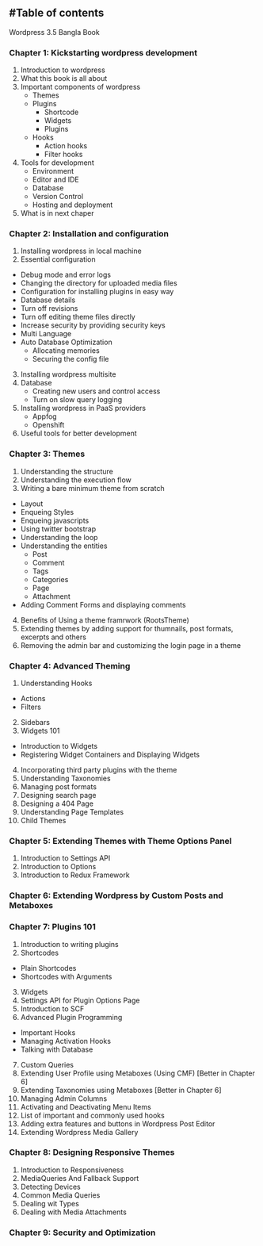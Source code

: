 #Table of contents
---

Wordpress 3.5 Bangla Book


### Chapter 1: Kickstarting wordpress development

1. Introduction to wordpress 
2. What this book is all about
3. Important components of wordpress
    - Themes 
    - Plugins
      - Shortcode
      - Widgets
      - Plugins
    - Hooks
      - Action hooks
      - Filter hooks
4. Tools for development
    - Environment
    - Editor and IDE
    - Database
    - Version Control
    - Hosting and deployment
5. What is in next chaper

### Chapter 2: Installation and configuration
1. Installing wordpress in local machine
2. Essential configuration
  - Debug mode and error logs
  -  Changing the directory for uploaded media files
  - Configuration for installing plugins in easy way
  - Database details
  - Turn off revisions
  - Turn off editing theme files directly
  - Increase security by providing security keys
  - Multi Language
  - Auto Database Optimization
    - Allocating memories
    - Securing the config file 
3. Installing wordpress multisite
4. Database
    - Creating new users and  control access
    - Turn on slow query logging
5. Installing wordpress in PaaS providers
    - Appfog
    - Openshift
6. Useful tools for better development
   
### Chapter 3: Themes
1. Understanding the structure
2. Understanding the execution flow
3. Writing a bare minimum theme from scratch
  - Layout
  - Enqueing Styles
  - Enqueing javascripts
  - Using twitter bootstrap
  - Understanding the loop
  - Understanding the entities
    - Post
    - Comment
    - Tags
    - Categories
    - Page
    - Attachment
  - Adding Comment Forms and displaying comments
4. Benefits of Using a theme framrwork (RootsTheme)
5. Extending themes by adding support for thumnails, post formats, excerpts and others
6. Removing the admin bar and customizing the login page in a theme

### Chapter 4: Advanced Theming
1. Understanding Hooks
  - Actions
  - Filters
2. Sidebars
3. Widgets 101
  - Introduction to Widgets
  - Registering Widget Containers and Displaying Widgets
4. Incorporating third party plugins with the theme
5. Understanding Taxonomies
6. Managing post formats
7. Designing search page
8. Designing a 404 Page
9. Understanding Page Templates
10. Child Themes

### Chapter 5: Extending Themes with Theme Options Panel
1. Introduction to Settings API
2. Introduction to Options 
3. Introduction to Redux Framework

### Chapter 6: Extending Wordpress by Custom Posts and Metaboxes

### Chapter 7: Plugins 101
1. Introduction to writing plugins
2. Shortcodes
  - Plain Shortcodes
  - Shortcodes with Arguments
3. Widgets
4. Settings API for Plugin Options Page
5. Introduction to SCF
6. Advanced Plugin Programming
  - Important Hooks
  - Managing Activation Hooks
  - Talking with Database
7. Custom Queries
8. Extending User Profile using Metaboxes (Using CMF) [Better in Chapter 6]
9. Extending Taxonomies using Metaboxes  [Better in Chapter 6]
10. Managing Admin Columns
11. Activating and Deactivating Menu Items
12. List of important and commonly used hooks
13. Adding extra features and buttons in Wordpress Post Editor
14. Extending Wordpress Media Gallery

### Chapter 8: Designing Responsive Themes
1. Introduction to Responsiveness
2. MediaQueries And Fallback Support
3. Detecting Devices
4. Common Media Queries
5. Dealing wit Types
6. Dealing with Media Attachments

### Chapter 9: Security and Optimization
